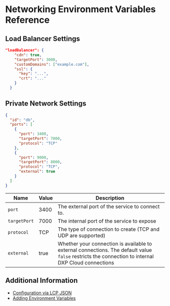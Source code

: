 # Networking Environment Variables Reference

## Load Balancer Settings

```json
"loadBalancer": {
    "cdn": true,
    "targetPort": 3000,
    "customDomains": ["example.com"],
    "ssl": {
      "key": "...",
      "crt": "..."
    }
  }
```

## Private Network Settings

```json
{
  "id": "db",
  "ports": [
    {
      "port": 3400,
      "targetPort": 7000,
      "protocol": "TCP"
    },
    {
      "port": 9000,
      "targetPort": 8000,
      "protocol": "TCP",
      "external": true
    }
  ]
}
```

| Name | Value | Description |
| --- | --- | --- |
| `port` | 3400 | The external port of the service to connect to. |
| `targetPort` | 7000 | The internal port of the service to expose |
| `protocol` | TCP | The type of connection to create (TCP and UDP are supported) |
| `external` | true | Whether your connection is available to external connections. The default value `false` restricts the connection to internal DXP Cloud connections |

## Additional Information

* [Configuration via LCP JSON](../10-reference/02-configuration-via-lcp-json.md)
* [Adding Environment Variables](../../03-platform-overview/03-adding-environment-variables.md)
